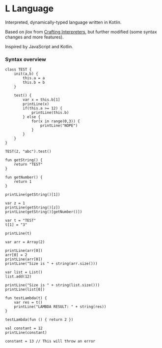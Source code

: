# L Language

Interpreted, dynamically-typed language written in Kotlin.

Based on jlox from [Crafting Interpreters](https://craftinginterpreters.com), but further modified (some syntax changes and more features).

Inspired by JavaScript and Kotlin.

### Syntax overview

```
class TEST {
    init(a,b) {
        this.a = a
        this.b = b
    }

    test() {
        var x = this.b[1]
        printLine(x)
        if(this.a >= 12) {
            printLine(this.b)
        } else {
            for(x in range(0,3)) {
                printLine("NOPE")
            }
        }
    }
}

TEST(2, "abc").test()

fun getString() {
    return "TEST"
}

fun getNumber() {
    return 1
}

printLine(getString()[1])

var z = 1
printLine(getString()[z])
printLine(getString()[getNumber()])

var t = "TEST"
t[1] = "3"

printLine(t)

var arr = Array(2)

printLine(arr[0])
arr[0] = 2
printLine(arr[0])
printLine("Size is " + string(arr.size()))

var list = List()
list.add(12)

printLine("Size is " + string(list.size()))
printLine(list[0])

fun testLambda(t) {
    var res = t()
    printLine("LAMBDA RESULT: " + string(res))
}

testLambda(fun () { return 2 })

val constant = 12
printLine(constant)

constant = 13 // This will throw an error

```
